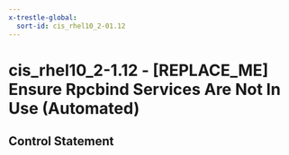 ```yaml
---
x-trestle-global:
  sort-id: cis_rhel10_2-01.12
---
```


# cis_rhel10_2-1.12 - \[REPLACE_ME\] Ensure Rpcbind Services Are Not In Use (Automated)

## Control Statement
